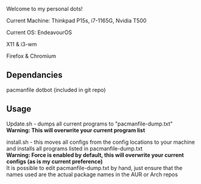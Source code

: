 Welcome to my personal dots!

Current Machine: Thinkpad P15s, i7-1165G, Nvidia T500

Current OS: EndeavourOS


X11 & i3-wm

Firefox & Chromium

Dependancies
---
pacmanfile
dotbot (included in git repo)


Usage
---
Update.sh - dumps all current programs to "pacmanfile-dump.txt" <br />
**Warning: This will overwrite your current program list**

install.sh - this moves all configs from the config locations to your machine and installs all programs listed in pacmanfile-dump.txt <br />
**Warning: Force is enabled by default, this will overwrite your current configs (as is my current preference)** <br />
It is possible to edit pacmanfile-dump.txt by hand, just ensure that the names used are the actual package names in the AUR or Arch repos <br />

